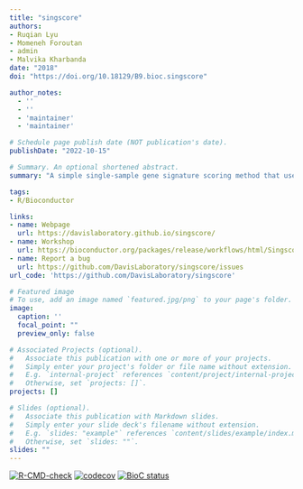 ```yaml
---
title: "singscore"
authors:
- Ruqian Lyu
- Momeneh Foroutan
- admin
- Malvika Kharbanda
date: "2018"
doi: "https://doi.org/10.18129/B9.bioc.singscore"

author_notes:
  - ''
  - ''
  - 'maintainer'
  - 'maintainer'

# Schedule page publish date (NOT publication's date).
publishDate: "2022-10-15"

# Summary. An optional shortened abstract.
summary: "A simple single-sample gene signature scoring method that uses rank-based statistics to analyze the sample's gene expression profile. It scores the expression activities of gene sets at a single-sample level."

tags:
- R/Bioconductor

links:
- name: Webpage
  url: https://davislaboratory.github.io/singscore/
- name: Workshop
  url: https://bioconductor.org/packages/release/workflows/html/SingscoreAMLMutations.html
- name: Report a bug
  url: https://github.com/DavisLaboratory/singscore/issues
url_code: 'https://github.com/DavisLaboratory/singscore'

# Featured image
# To use, add an image named `featured.jpg/png` to your page's folder. 
image:
  caption: ''
  focal_point: ""
  preview_only: false

# Associated Projects (optional).
#   Associate this publication with one or more of your projects.
#   Simply enter your project's folder or file name without extension.
#   E.g. `internal-project` references `content/project/internal-project/index.md`.
#   Otherwise, set `projects: []`.
projects: []

# Slides (optional).
#   Associate this publication with Markdown slides.
#   Simply enter your slide deck's filename without extension.
#   E.g. `slides: "example"` references `content/slides/example/index.md`.
#   Otherwise, set `slides: ""`.
slides: ""
---
```


[![R-CMD-check](https://github.com/DavisLaboratory/singscore/workflows/R-CMD-check-bioc/badge.svg)](https://github.com/DavisLaboratory/singscore/actions)
[![codecov](https://codecov.io/gh/DavisLaboratory/singscore/branch/master/graph/badge.svg?token=OWOL51QJD1)](https://codecov.io/gh/DavisLaboratory/singscore)
[![BioC status](https://bioconductor.org/shields/years-in-bioc/singscore.svg)](https://bioconductor.org/packages/singscore/)
